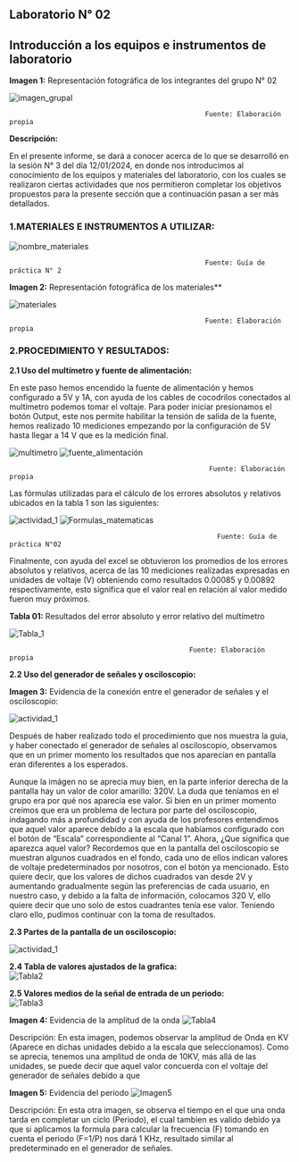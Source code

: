 ## Laboratorio N° 02

## **Introducción a los equipos e instrumentos de laboratorio**

**Imagen 1:** Representación fotográfica de los integrantes del grupo N° 02 

![imagen_grupal](<../../Carpetas_del_Proyecto/Imagenes/Photos_lab_2/Imagen grupal.jpeg>)


                                                     Fuente: Elaboración propia

**Descripción:**

En el presente informe, se dará a conocer acerca de lo que se desarrolló en la sesión N° 3 del día 12/01/2024, en donde nos introducimos al conocimiento de los equipos y materiales del laboratorio, con los cuales se realizaron ciertas actividades que nos permitieron completar los objetivos propuestos para la presente sección que  a continuación pasan a ser más detallados.

### 1.MATERIALES E INSTRUMENTOS A UTILIZAR:

![nombre_materiales](<../../Carpetas_del_Proyecto/Imagenes/Photos_lab_2/Nombre de materiales.jpeg>)
                                           
                                                     Fuente: Guía de práctica N° 2

**Imagen 2:** Representación fotográfica de los materiales**

![materiales](../../Carpetas_del_Proyecto/Imagenes/Photos_lab_2/Materiales.jpeg)

                                                     Fuente: Elaboración propia

### 2.PROCEDIMIENTO Y RESULTADOS:

**2.1 Uso del multímetro y fuente de alimentación:** 

En este paso hemos encendido la fuente de alimentación y hemos configurado a 5V y 1A, con ayuda de los cables de cocodrilos conectados al multímetro podemos tomar el voltaje. Para poder iniciar presionamos el botón Output, este nos permite habilitar la tensión de salida de la fuente, hemos realizado 10 mediciones empezando por la configuración de 5V hasta llegar a 14 V que es la medición final.


 ![multimetro](../../Carpetas_del_Proyecto/Imagenes/Photos_lab_2/Mult%C3%ADmetro.jpeg)    ![fuente_alimentación](<../../Carpetas_del_Proyecto/Imagenes/Photos_lab_2/Fuente de alimentación.jpeg>) 
                                                                      
                                                      Fuente: Elaboración propia  
 

 
Las fórmulas utilizadas para el cálculo de los errores absolutos y relativos ubicados en la tabla 1 son las siguientes:

![actividad_1](<../../Carpetas_del_Proyecto/Imagenes/Photos_lab_2/Actividad 1.jpeg>)    ![Formulas_matematicas](<../../Carpetas_del_Proyecto/Imagenes/Photos_lab_2/Fórmulas matematicas.jpeg>)

                                                        Fuente: Guía de práctica N°02 

Finalmente, con ayuda del excel se obtuvieron los promedios de los errores absolutos y relativos, acerca de las 10 mediciones realizadas expresadas en unidades de voltaje (V)  obteniendo como resultados 0.00085 y 0.00892 respectivamente, esto significa que el valor real en relación al valor medido fueron muy próximos.

**Tabla 01:** Resultados del error absoluto y error relativo del multímetro

![Tabla_1](<../../Carpetas_del_Proyecto/Imagenes/Photos_lab_2/Tabla 1.jpeg>)

                                                 Fuente: Elaboración propia
**2.2 Uso del generador de señales y osciloscopio:**   

**Imagen 3:** Evidencia de la conexión entre el generador de señales y el osciloscopio:

![actividad_1](https://github.com/gcdavidq/Project_FdD/blob/main/Carpetas_del_Proyecto/Imagenes/Photos_lab_2/Partes_Oscil.jpeg)  


Después de haber realizado todo el procedimiento que nos muestra la guia, y haber conectado el generador de señales al osciloscopio, observamos que en un primer momento los resultados que nos aparecían en pantalla eran diferentes a los esperados.

Aunque la imágen no se aprecia muy bien, en la parte inferior derecha de la pantalla hay un valor de color amarillo: 320V.
La duda que teníamos en el grupo era por qué nos aparecía ese valor. Si bien en un primer momento creímos que era un problema de lectura por parte del osciloscopio, indagando más a profundidad y con ayuda de los profesores entendimos que aquel valor aparece debido a la escala que habíamos configurado con el botón de “Escala” correspondiente al “Canal 1”.  Ahora, ¿Que significa que aparezca aquel valor? Recordemos que en la pantalla del osciloscopio se muestran algunos cuadrados en el fondo, cada uno de ellos indican valores de voltaje predeterminados por nosotros, con el botón ya mencionado. Esto quiere decir, que los valores de dichos cuadrados van desde 2V y aumentando gradualmente según las preferencias de cada usuario, en nuestro caso, y debido a la falta de información, colocamos 320 V, ello quiere decir que uno solo de estos cuadrantes tenía ese valor. Teniendo claro ello, pudimos continuar con la toma de resultados.

**2.3 Partes de la pantalla de un osciloscopio:**   

![actividad_1](https://github.com/gcdavidq/Project_FdD/blob/main/Carpetas_del_Proyecto/Imagenes/Photos_lab_2/Partes.png)  

**2.4 Tabla de valores ajustados de la grafica:**   
![Tabla2](https://github.com/gcdavidq/Project_FdD/blob/main/Carpetas_del_Proyecto/Imagenes/Photos_lab_2/Captura%20de%20pantalla%202024-01-12%20234803.png)  

**2.5 Valores medios de la señal de entrada de un periodo:**   
![Tabla3](https://github.com/gcdavidq/Project_FdD/blob/main/Carpetas_del_Proyecto/Imagenes/Photos_lab_2/Captura%20de%20pantalla%202024-01-12%20234808.png)  

**Imagen 4:** Evidencia de la amplitud de la onda
![Tabla4](https://github.com/gcdavidq/Project_FdD/blob/main/Carpetas_del_Proyecto/Imagenes/Photos_lab_2/Valor_Voltaje.jpeg)  

Descripción: En esta imagen, podemos observar la amplitud de Onda en KV (Aparece en dichas unidades debido a la escala que seleccionamos). Como se aprecia, tenemos una amplitud de onda de 10KV, más allá de las unidades, se puede decir que aquel valor concuerda con el voltaje del generador de señales debido a que

**Imagen 5:** Evidencia del periodo
![Imagen5](https://github.com/gcdavidq/Project_FdD/blob/main/Carpetas_del_Proyecto/Imagenes/Photos_lab_2/Valor_Tiempo.jpeg)  


Descripción: En esta otra imagen, se observa el tiempo en el que una onda tarda en completar un ciclo (Periodo), el cual tambien es valido debido ya que si aplicamos la formula para calcular la frecuencia (F) tomando en cuenta el periodo (F=1/P) nos dará 1 KHz, resultado similar al predeterminado en el generador de señales. 

